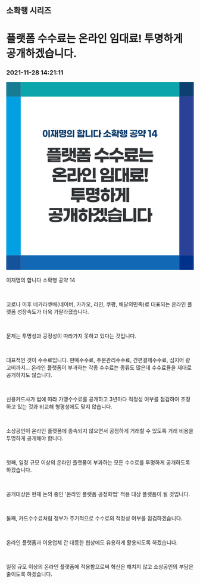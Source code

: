 ## 소확행 시리즈
# 플랫폼 수수료는 온라인 임대료! 투명하게 공개하겠습니다.	
### 2021-11-28 14:21:11
![플랫폼 수수료는 온라인 임대료! 투명하게 공개하겠습니다.](015.png)

이재명의 합니다 소확행 공약 14



​

코로나 이후 네카라쿠배(네이버, 카카오, 라인, 쿠팡, 배달의민족)로 대표되는 온라인 플랫폼 성장속도가 더욱 가팔라졌습니다.

​

문제는 투명성과 공정성이 따라가지 못하고 있다는 것입니다.

​

대표적인 것이 수수료입니다. 판매수수료, 주문관리수수료, 간편결제수수료, 심지어 광고비까지... 온라인 플랫폼이 부과하는 각종 수수료는 종류도 많은데 수수료율을 제대로 공개하지도 않습니다.

​

신용카드사가 법에 따라 가맹수수료를 공개하고 3년마다 적정성 여부를 점검하여 조정하고 있는 것과 비교해 형평성에도 맞지 않습니다.

​

소상공인이 온라인 플랫폼에 종속되지 않으면서 공정하게 거래할 수 있도록 거래 비용을 투명하게 공개해야 합니다.

​

첫째, 일정 규모 이상의 온라인 플랫폼이 부과하는 모든 수수료를 투명하게 공개하도록 하겠습니다.

​

공개대상은 현재 논의 중인 '온라인 플랫폼 공정화법' 적용 대상 플랫폼이 될 것입니다.

​

둘째, 카드수수료처럼 정부가 주기적으로 수수료의 적정성 여부를 점검하겠습니다.

​

온라인 플랫폼과 이용업체 간 대등한 협상에도 유용하게 활용되도록 하겠습니다.

​

일정 규모 이상의 온라인 플랫폼에 적용함으로써 혁신은 해치지 않고 소상공인의 부담은 줄이도록 하겠습니다.